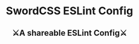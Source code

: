 <h1 align="center">SwordCSS ESLint Config</h1>
<h2 align="center">⚔️A shareable ESLint Config⚔️</h2>